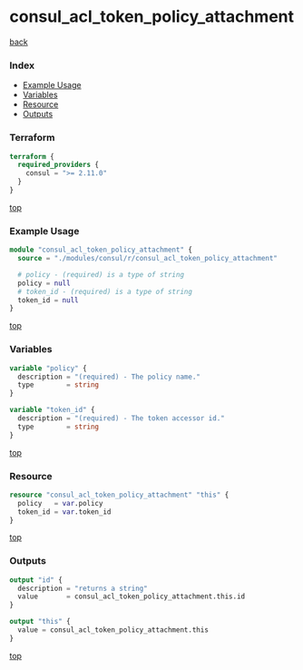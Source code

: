 # consul_acl_token_policy_attachment

[back](../consul.md)

### Index

- [Example Usage](#example-usage)
- [Variables](#variables)
- [Resource](#resource)
- [Outputs](#outputs)

### Terraform

```terraform
terraform {
  required_providers {
    consul = ">= 2.11.0"
  }
}
```

[top](#index)

### Example Usage

```terraform
module "consul_acl_token_policy_attachment" {
  source = "./modules/consul/r/consul_acl_token_policy_attachment"

  # policy - (required) is a type of string
  policy = null
  # token_id - (required) is a type of string
  token_id = null
}
```

[top](#index)

### Variables

```terraform
variable "policy" {
  description = "(required) - The policy name."
  type        = string
}

variable "token_id" {
  description = "(required) - The token accessor id."
  type        = string
}
```

[top](#index)

### Resource

```terraform
resource "consul_acl_token_policy_attachment" "this" {
  policy   = var.policy
  token_id = var.token_id
}
```

[top](#index)

### Outputs

```terraform
output "id" {
  description = "returns a string"
  value       = consul_acl_token_policy_attachment.this.id
}

output "this" {
  value = consul_acl_token_policy_attachment.this
}
```

[top](#index)